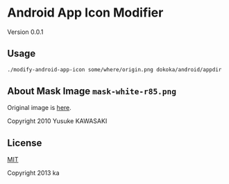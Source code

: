 # Android App Icon Modifier

Version 0.0.1

## Usage

```sh
./modify-android-app-icon some/where/origin.png dokoka/android/appdir
```

## About Mask Image `mask-white-r85.png`

Original image is [here](http://kawa.at.webry.info/201011/article_3.html).

Copyright 2010 Yusuke KAWASAKI

## License

[MIT](http://opensource.org/licenses/MIT)

Copyright 2013 ka
